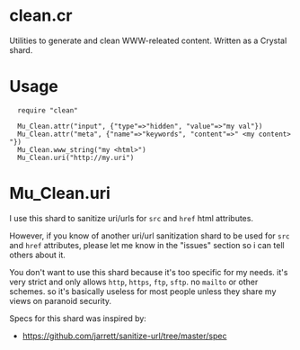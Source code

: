clean.cr
==========

Utilities to generate and clean WWW-releated content.
Written as a Crystal shard.

Usage
=============

```crystal
  require "clean"

  Mu_Clean.attr("input", {"type"=>"hidden", "value"=>"my val"})
  Mu_Clean.attr("meta", {"name"=>"keywords", "content"=>" <my content> "})
  Mu_Clean.www_string("my <html>")
  Mu_Clean.uri("http://my.uri")
```

Mu\_Clean.uri
==================

I use this shard to sanitize uri/urls for `src` and `href` html attributes.

However, if you know of another uri/url sanitization shard to be used for
`src` and `href` attributes, please let me know in the "issues" section
so i can tell others about it.

You don't want to use this shard because it's too specific for my needs.
it's very strict and only allows `http`, `https`, `ftp`, `sftp`.
no `mailto` or other schemes. so it's basically useless for most people
unless they share my views on paranoid security.


Specs for this shard was inspired by:
  * https://github.com/jarrett/sanitize-url/tree/master/spec

